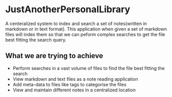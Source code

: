 # JustAnotherPersonalLibrary

A centeralized system to index and search a set of notes(written in markdown or in text format).
This application when given a set of markdown files will index them so that we can peform complex searches to get the file best fitting the search query.

## What we are trying to achieve

- Perform searches in a vast volume of files to find the file best fitting the search
- View markdown and text files as a note reading application
- Add meta-data to files like tags to categorise the files
- View and maintain different notes in a centralized location
